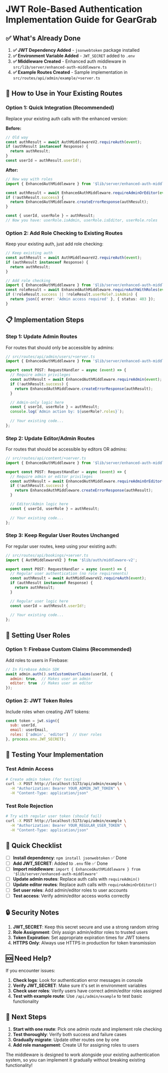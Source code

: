 # JWT Role-Based Authentication Implementation Guide for GearGrab

## ✅ What's Already Done

1. **✅ JWT Dependency Added** - `jsonwebtoken` package installed
2. **✅ Environment Variable Added** - `JWT_SECRET` added to `.env`
3. **✅ Middleware Created** - Enhanced auth middleware in `src/lib/server/enhanced-auth-middleware.ts`
4. **✅ Example Routes Created** - Sample implementation in `src/routes/api/admin/example/+server.ts`

## 🚀 How to Use in Your Existing Routes

### Option 1: Quick Integration (Recommended)

Replace your existing auth calls with the enhanced version:

**Before:**
```typescript
// Old way
const authResult = await AuthMiddlewareV2.requireAuth(event);
if (authResult instanceof Response) {
  return authResult;
}
const userId = authResult.userId!;
```

**After:**
```typescript
// New way with roles
import { EnhancedAuthMiddleware } from '$lib/server/enhanced-auth-middleware';

const authResult = await EnhancedAuthMiddleware.requireAdminOrEditor(event);
if (!authResult.success) {
  return EnhancedAuthMiddleware.createErrorResponse(authResult);
}

const { userId, userRole } = authResult;
// Now you have: userRole.isAdmin, userRole.isEditor, userRole.roles
```

### Option 2: Add Role Checking to Existing Routes

Keep your existing auth, just add role checking:

```typescript
// Keep existing auth
const authResult = await AuthMiddlewareV2.requireAuth(event);
if (authResult instanceof Response) {
  return authResult;
}

// Add role checking
import { EnhancedAuthMiddleware } from '$lib/server/enhanced-auth-middleware';
const roleResult = await EnhancedAuthMiddleware.requireAuthWithRoles(event);
if (!roleResult.success || !roleResult.userRole?.isAdmin) {
  return json({ error: 'Admin access required' }, { status: 403 });
}
```

## 📋 Implementation Steps

### Step 1: Update Admin Routes

For routes that should only be accessible by admins:

```typescript
// src/routes/api/admin/users/+server.ts
import { EnhancedAuthMiddleware } from '$lib/server/enhanced-auth-middleware';

export const POST: RequestHandler = async (event) => {
  // Require admin privileges
  const authResult = await EnhancedAuthMiddleware.requireAdmin(event);
  if (!authResult.success) {
    return EnhancedAuthMiddleware.createErrorResponse(authResult);
  }

  // Admin-only logic here
  const { userId, userRole } = authResult;
  console.log(`Admin action by: ${userRole?.roles}`);
  
  // Your existing code...
};
```

### Step 2: Update Editor/Admin Routes

For routes that should be accessible by editors OR admins:

```typescript
// src/routes/api/content/+server.ts
import { EnhancedAuthMiddleware } from '$lib/server/enhanced-auth-middleware';

export const POST: RequestHandler = async (event) => {
  // Require admin or editor privileges
  const authResult = await EnhancedAuthMiddleware.requireAdminOrEditor(event);
  if (!authResult.success) {
    return EnhancedAuthMiddleware.createErrorResponse(authResult);
  }

  // Editor/Admin logic here
  const { userId, userRole } = authResult;
  
  // Your existing code...
};
```

### Step 3: Keep Regular User Routes Unchanged

For regular user routes, keep using your existing auth:

```typescript
// src/routes/api/bookings/+server.ts
import { AuthMiddlewareV2 } from '$lib/auth/middleware-v2';

export const POST: RequestHandler = async (event) => {
  // Regular user authentication (no role requirements)
  const authResult = await AuthMiddlewareV2.requireAuth(event);
  if (authResult instanceof Response) {
    return authResult;
  }

  // Regular user logic here
  const userId = authResult.userId!;
  
  // Your existing code...
};
```

## 🔧 Setting User Roles

### Option 1: Firebase Custom Claims (Recommended)

Add roles to users in Firebase:

```javascript
// In Firebase Admin SDK
await admin.auth().setCustomUserClaims(userId, {
  admin: true,  // Makes user an admin
  editor: true  // Makes user an editor
});
```

### Option 2: JWT Token Roles

Include roles when creating JWT tokens:

```javascript
const token = jwt.sign({
  sub: userId,
  email: userEmail,
  roles: ['admin', 'editor']  // User roles
}, process.env.JWT_SECRET);
```

## 🧪 Testing Your Implementation

### Test Admin Access

```bash
# Create admin token (for testing)
curl -X POST http://localhost:5173/api/admin/example \
  -H "Authorization: Bearer YOUR_ADMIN_JWT_TOKEN" \
  -H "Content-Type: application/json"
```

### Test Role Rejection

```bash
# Try with regular user token (should fail)
curl -X POST http://localhost:5173/api/admin/example \
  -H "Authorization: Bearer YOUR_REGULAR_USER_TOKEN" \
  -H "Content-Type: application/json"
```

## 📝 Quick Checklist

- [ ] **Install dependency**: `npm install jsonwebtoken` ✅ Done
- [ ] **Add JWT_SECRET**: Added to `.env` file ✅ Done
- [ ] **Import middleware**: `import { EnhancedAuthMiddleware } from '$lib/server/enhanced-auth-middleware'`
- [ ] **Update admin routes**: Replace auth calls with `requireAdmin()`
- [ ] **Update editor routes**: Replace auth calls with `requireAdminOrEditor()`
- [ ] **Set user roles**: Add admin/editor roles to user accounts
- [ ] **Test access**: Verify admin/editor access works correctly

## 🔒 Security Notes

1. **JWT_SECRET**: Keep this secret secure and use a strong random string
2. **Role Assignment**: Only assign admin/editor roles to trusted users
3. **Token Expiration**: Set appropriate expiration times for JWT tokens
4. **HTTPS Only**: Always use HTTPS in production for token transmission

## 🆘 Need Help?

If you encounter issues:

1. **Check logs**: Look for authentication error messages in console
2. **Verify JWT_SECRET**: Make sure it's set in environment variables
3. **Check user roles**: Verify users have correct admin/editor roles assigned
4. **Test with example route**: Use `/api/admin/example` to test basic functionality

## 🎯 Next Steps

1. **Start with one route**: Pick one admin route and implement role checking
2. **Test thoroughly**: Verify both success and failure cases
3. **Gradually migrate**: Update other routes one by one
4. **Add role management**: Create UI for assigning roles to users

The middleware is designed to work alongside your existing authentication system, so you can implement it gradually without breaking existing functionality!
